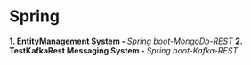 # Spring

<b>1. EntityManagement System - </b><i>Spring boot-MongoDb-REST</i>
<b>2. TestKafkaRest Messaging System - </b><i>Spring boot-Kafka-REST</i>
